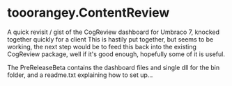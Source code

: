 # tooorangey.ContentReview
A quick revisit / gist of the CogReview dashboard for Umbraco 7, knocked together quickly for a client
This is hastily put together, but seems to be working, the next step would be to feed this back into the existing CogReview package, 
well if it's good enough, hopefully some of it is useful.

The PreReleaseBeta contains the dashboard files and single dll for the bin folder, and a readme.txt explaining how to set up...
